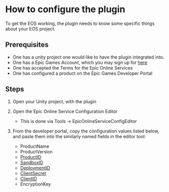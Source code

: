 # How to configure the plugin

To get the EOS working, the plugin needs to know some specific things about your EOS project.

## Prerequisites
* One has a unity project one would like to have the plugin integrated into.
* One has a Epic Games Account, which you may sign up for [here](https://dev.epicgames.com/portal/)
* One has accepted the Terms for the Epic Online Services
* One has configured a product on the Epic Games Developer Portal

## Steps
1) Open your Unity project, with the plugin 
2) Open the Epic Online Service Configuration Editor
    * This is done via Tools -> EpicOnlineServiceConfigEditor

3) From the developer portal, copy the configuration values listed below, and paste them into the similarly named fields in the editor tool:
    * ProductName
    * ProductVersion
    * [ProductID](https://dev.epicgames.com/docs/services/en-US/Glossary/index.html#D?term=ProductId)
    * [SandboxID](https://dev.epicgames.com/docs/services/en-US/Glossary/index.html#D?term=SandboxId)
    * [DeploymentID](https://dev.epicgames.com/docs/services/en-US/Glossary/index.html#D?term=DeploymentId)
    * [ClientSecret](https://dev.epicgames.com/docs/services/en-US/Glossary/index.html#D?term=ClientSecret)
    * [ClientID](https://dev.epicgames.com/docs/services/en-US/Glossary/index.html#D?term=ClientId)
    * EncryptionKey
   

